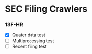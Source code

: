 # SEC Filing Crawlers

### 13F-HR

- [x] Quater data test
- [ ] Multiprocessing test
- [ ] Recent filing test